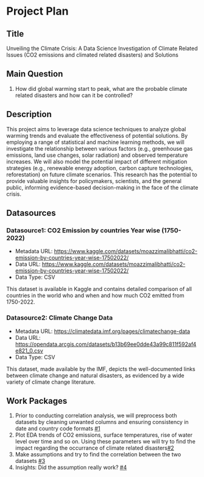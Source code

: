 # Project Plan

## Title
<!-- Give your project a short title. -->
Unveiling the Climate Crisis: A Data Science Investigation of Climate Related Issues (CO2 emissions and climated related disasters) and Solutions

## Main Question

<!-- Think about one main question you want to answer based on the data. -->
1. How did global warming start to peak, what are the probable climate related disasters and how can it be controlled?

## Description

<!-- Describe your data science project in max. 200 words. Consider writing about why and how you attempt it. -->
This project aims to leverage data science techniques to analyze global warming trends and evaluate the effectiveness of potential solutions. By employing a range of statistical and machine learning methods, we will investigate the relationship between various factors (e.g., greenhouse gas emissions, land use changes, solar radiation) and observed temperature increases. We will also model the potential impact of different mitigation strategies (e.g., renewable energy adoption, carbon capture technologies, reforestation) on future climate scenarios. This research has the potential to provide valuable insights for policymakers, scientists, and the general public, informing evidence-based decision-making in the face of the climate crisis.
## Datasources

<!-- Describe each datasources you plan to use in a section. Use the prefic "DatasourceX" where X is the id of the datasource. -->

### Datasource1: CO2 Emission by countries Year wise (1750-2022)
* Metadata URL: https://www.kaggle.com/datasets/moazzimalibhatti/co2-emission-by-countries-year-wise-17502022/
* Data URL: https://www.kaggle.com/datasets/moazzimalibhatti/co2-emission-by-countries-year-wise-17502022/
* Data Type: CSV

This dataset is available in Kaggle and contains detailed comparison of all countries in the world who and when and how much CO2 emitted from 1750-2022.

### Datasource2: Climate Change Data
* Metadata URL:  https://climatedata.imf.org/pages/climatechange-data
* Data URL: https://opendata.arcgis.com/datasets/b13b69ee0dde43a99c811f592af4e821_0.csv
* Data Type: CSV 

This dataset, made available by the IMF, depicts the well-documented links between climate change and natural disasters, as evidenced by a wide variety of climate change literature.

## Work Packages

<!-- List of work packages ordered sequentially, each pointing to an issue with more details. -->

1. Prior to conducting correlation analysis, we will preprocess both datasets by cleaning unwanted columns and ensuring consistency in date and country code formats [#1][i1]
2. Plot EDA trends of CO2 emissions, surface temperatures, rise of water level over time and so on. Using these parameters we will try to find the impact regarding the occurrance of climate related disasters[#2][i2]
3. Make assumptions and try to find the correlation between the two datasets [#3][i3]
4. Insights: Did the assumption really work? [#4][i4]

[i1]: https://github.com/poshraj24/Data_Science-MADE/issues/1
[i2]: https://github.com/poshraj24/Data_Science-MADE/issues/2
[i3]: https://github.com/poshraj24/Data_Science-MADE/issues/3
[i4]: https://github.com/poshraj24/Data_Science-MADE/issues/4
